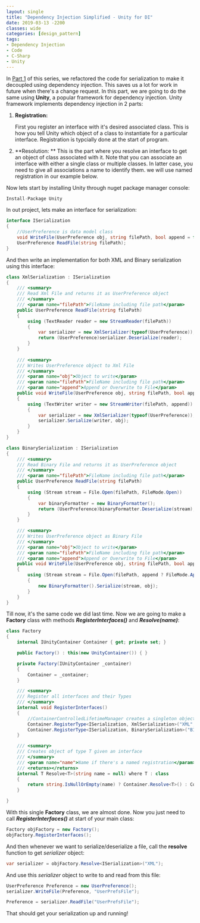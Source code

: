 ```yaml
---
layout: single
title: "Dependency Injection Simplified - Unity for DI"
date: 2019-03-13 -2200
classes: wide
categories: [design_pattern]
tags:
- Dependency Injection
- Code
- C-Sharp
- Unity
---
```


In [Part 1](/design_pattern/dependency-injection-simplified-part-1/) of this series, we refactored the code for serialization to make it decoupled using dependency injection. This saves us a lot for work in future when there's a change request. In this part, we are going to do the same using **Unity**, a popular framework for dependency injection.  Unity framework implements dependency injection in 2 parts:

1. **Registration:**

   First you register an interface with it's desired associated class. This is how you tell Unity which object of a class to instantiate for a particular interface. Registration is typcially done at the start of program.

2. **Resolution: **
  This is the part where you resolve an  interface to get an object of class associated with it. Note that you can associate an interface with either a single class or multiple classes. In latter case, you need to give all associations a name to identify them. we will use named registration in our example below.

Now lets start by installing Unity through nuget package manager console:

```csharp
Install-Package Unity
```

In out project, lets make an interface for serialization:

```csharp
interface ISerialization
{
    //UserPreference is data model class
    void WriteFile(UserPreference obj, string filePath, bool append = false);
    UserPreference ReadFile(string filePath);
}
```



And then write an implementation for both XML and Binary serialization using this interface:

```csharp
class XmlSerialization : ISerialization
{
    /// <summary>
    /// Read Xml File and returns it as UserPreference object
    /// </summary>
    /// <param name="filePath">FileName including file path</param>
    public UserPreference ReadFile(string filePath)
    {
        using (TextReader reader = new StreamReader(filePath))
        {
            var serializer = new XmlSerializer(typeof(UserPreference));
            return (UserPreference)serializer.Deserialize(reader);
        }
    }
    
    /// <summary>
    /// Writes UserPreference object to Xml File
    /// </summary>
    /// <param name="obj">Object to write</param>
    /// <param name="filePath">FileName including file path</param>
    /// <param name="append">Append or Overwrite to File</param>
    public void WriteFile(UserPreference obj, string filePath, bool append = false)
    {
        using (TextWriter writer = new StreamWriter(filePath, append))
        {
            var serializer = new XmlSerializer(typeof(UserPreference));
            serializer.Serialize(writer, obj);
        }
    }
}
```

```csharp
class BinarySerialization : ISerialization
{
	/// <summary>
    /// Read Binary File and returns it as UserPreference object
    /// </summary>
    /// <param name="filePath">FileName including file path</param>
    public UserPreference ReadFile(string filePath)
    {
        using (Stream stream = File.Open(filePath, FileMode.Open))
        {
            var binaryFormatter = new BinaryFormatter();
            return (UserPreference)binaryFormatter.Deserialize(stream);
        }
    }

	/// <summary>
    /// Writes UserPreference object as Binary File
    /// </summary>
    /// <param name="obj">Object to write</param>
    /// <param name="filePath">FileName including file path</param>
    /// <param name="append">Append or Overwrite to File</param>
    public void WriteFile(UserPreference obj, string filePath, bool append = false)
    {
        using (Stream stream = File.Open(filePath, append ? FileMode.Append : FileMode.Create))
        {
            new BinaryFormatter().Serialize(stream, obj);
        }
    }
}
```



Till now, it's the same code we did last time. Now we are going to make a **Factory** class with methods ***RegisterInterfaces()*** and ***Resolve(name)***:




```csharp
class Factory
{
    internal IUnityContainer Container { get; private set; }

    public Factory() : this(new UnityContainer()) { }

    private Factory(IUnityContainer _container)
    {
        Container = _container;
    }

    /// <summary>
    /// Register all interfaces and their Types
    /// </summary>
    internal void RegisterInterfaces()
    {
        //ContainerControlledLifetimeManager creates a singleton object on first call and then returns the same object on subsequent calls 
        Container.RegisterType<ISerialization, XmlSerialization>("XML", new ContainerControlledLifetimeManager());
        Container.RegisterType<ISerialization, BinarySerialization>("BINARY", new ContainerControlledLifetimeManager());
    }

    /// <summary>
    /// Creates object of type T given an interface
    /// </summary>
    /// <param name="name">Name if there's a named registration</param>
    /// <returns></returns>
    internal T Resolve<T>(string name = null) where T : class
    {
        return string.IsNullOrEmpty(name) ? Container.Resolve<T>() : Container.Resolve<T>(name);
    }

}
```



With this single **Factory** class, we are almost done. Now you just need to call ***RegisterInterfaces()*** at start of your main class:


```csharp
Factory objFactory = new Factory();
objFactory.RegisterInterfaces();
```



And then whenever we want to serialize/deserialize  a file, call the **resolve** function to get *serializer* object:

```csharp
var serializer = objFactory.Resolve<ISerialization>("XML");
```


And use this *serializer* object to write to and read from this file:

```csharp
UserPreference Preference = new UserPreference();
serializer.WriteFile(Preference, "UserPrefsFile");
```

```csharp
Preference = serializer.ReadFile("UserPrefsFile");
```



That should get your serialization up and running!